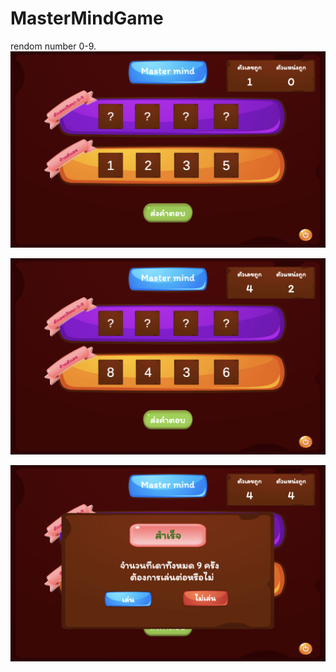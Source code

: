 # MasterMindGame

rendom number 0-9.
![Image of Yaktocat](https://github.com/KhunKomkrit/MasterMindGame/blob/develop/Assets/screens/Screen%20Shot%202564-07-04%20at%2015.04.03.png)

![Image of Yaktocat](https://github.com/KhunKomkrit/MasterMindGame/blob/develop/Assets/screens/Screen%20Shot%202564-07-04%20at%2015.05.00.png)

![Image of Yaktocat](https://github.com/KhunKomkrit/MasterMindGame/blob/develop/Assets/screens/Screen%20Shot%202564-07-04%20at%2015.05.09.png)
